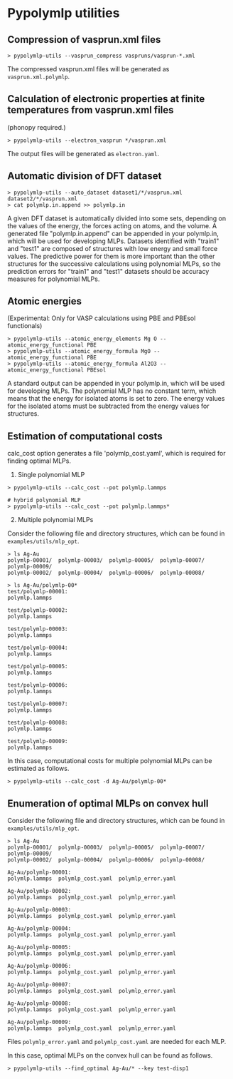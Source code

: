 # Pypolymlp utilities

## Compression of vasprun.xml files

```
> pypolymlp-utils --vasprun_compress vaspruns/vasprun-*.xml
```
The compressed vasprun.xml files will be generated as `vasprun.xml.polymlp`.


## Calculation of electronic properties at finite temperatures from vasprun.xml files
(phonopy required.)
```
> pypolymlp-utils --electron_vasprun */vasprun.xml
```
The output files will be generated as `electron.yaml`.


## Automatic division of DFT dataset

```
> pypolymlp-utils --auto_dataset dataset1/*/vasprun.xml dataset2/*/vasprun.xml
> cat polymlp.in.append >> polymlp.in
```
A given DFT dataset is automatically divided into some sets, depending on the values of the energy, the forces acting on atoms, and the volume.
A generated file "polymlp.in.append" can be appended in your polymlp.in, which will be used for developing MLPs.
Datasets identified with "train1" and "test1" are composed of structures with low energy and small force values.
The predictive power for them is more important than the other structures for the successive calculations using polynomial MLPs, so the prediction errors for "train1" and "test1" datasets should be accuracy measures for polynomial MLPs.

## Atomic energies
(Experimental: Only for VASP calculations using PBE and PBEsol functionals)

```
> pypolymlp-utils --atomic_energy_elements Mg O --atomic_energy_functional PBE
> pypolymlp-utils --atomic_energy_formula MgO --atomic_energy_functional PBE
> pypolymlp-utils --atomic_energy_formula Al2O3 --atomic_energy_functional PBEsol
```

A standard output can be appended in your polymlp.in, which will be used for developing MLPs.
The polynomial MLP has no constant term, which means that the energy for isolated atoms is set to zero.
The energy values for the isolated atoms must be subtracted from the energy values for structures.

## Estimation of computational costs

calc_cost option generates a file 'polymlp_cost.yaml', which is required for finding optimal MLPs.

1. Single polynomial MLP

```
> pypolymlp-utils --calc_cost --pot polymlp.lammps

# hybrid polynomial MLP
> pypolymlp-utils --calc_cost --pot polymlp.lammps*
```

2. Multiple polynomial MLPs

Consider the following file and directory structures, which can be found in `examples/utils/mlp_opt`.

```shell
> ls Ag-Au
polymlp-00001/  polymlp-00003/  polymlp-00005/  polymlp-00007/  polymlp-00009/
polymlp-00002/  polymlp-00004/  polymlp-00006/  polymlp-00008/

> ls Ag-Au/polymlp-00*
test/polymlp-00001:
polymlp.lammps

test/polymlp-00002:
polymlp.lammps

test/polymlp-00003:
polymlp.lammps

test/polymlp-00004:
polymlp.lammps

test/polymlp-00005:
polymlp.lammps

test/polymlp-00006:
polymlp.lammps

test/polymlp-00007:
polymlp.lammps

test/polymlp-00008:
polymlp.lammps

test/polymlp-00009:
polymlp.lammps
```

In this case, computational costs for multiple polynomial MLPs can be estimated as follows.
```shell
> pypolymlp-utils --calc_cost -d Ag-Au/polymlp-00*
```

## Enumeration of optimal MLPs on convex hull
Consider the following file and directory structures, which can be found in `examples/utils/mlp_opt`.

```shell
> ls Ag-Au
polymlp-00001/  polymlp-00003/  polymlp-00005/  polymlp-00007/  polymlp-00009/
polymlp-00002/  polymlp-00004/  polymlp-00006/  polymlp-00008/

Ag-Au/polymlp-00001:
polymlp.lammps  polymlp_cost.yaml  polymlp_error.yaml

Ag-Au/polymlp-00002:
polymlp.lammps  polymlp_cost.yaml  polymlp_error.yaml

Ag-Au/polymlp-00003:
polymlp.lammps  polymlp_cost.yaml  polymlp_error.yaml

Ag-Au/polymlp-00004:
polymlp.lammps  polymlp_cost.yaml  polymlp_error.yaml

Ag-Au/polymlp-00005:
polymlp.lammps  polymlp_cost.yaml  polymlp_error.yaml

Ag-Au/polymlp-00006:
polymlp.lammps  polymlp_cost.yaml  polymlp_error.yaml

Ag-Au/polymlp-00007:
polymlp.lammps  polymlp_cost.yaml  polymlp_error.yaml

Ag-Au/polymlp-00008:
polymlp.lammps  polymlp_cost.yaml  polymlp_error.yaml

Ag-Au/polymlp-00009:
polymlp.lammps  polymlp_cost.yaml  polymlp_error.yaml
```
Files `polymlp_error.yaml` and `polymlp_cost.yaml` are needed for each MLP.

In this case, optimal MLPs on the convex hull can be found as follows.
```shell
> pypolymlp-utils --find_optimal Ag-Au/* --key test-disp1
```
